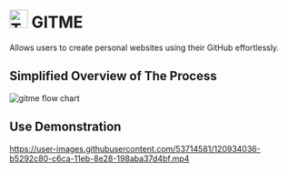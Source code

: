 # <img src="https://user-images.githubusercontent.com/53714581/120933236-2bc42b00-c6c7-11eb-97f2-9f177ec3da1c.png" alt="To The Moon!" height="32px"> GITME
Allows users to create personal websites using their GitHub effortlessly.


## Simplified Overview of The Process
![gitme flow chart](https://user-images.githubusercontent.com/53714581/120933149-c53f0d00-c6c6-11eb-94e8-d999c5d49411.png)


## Use Demonstration
https://user-images.githubusercontent.com/53714581/120934036-b5292c80-c6ca-11eb-8e28-198aba37d4bf.mp4

